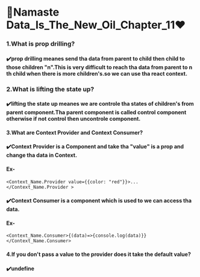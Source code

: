 # 🚀Namaste Data_Is_The_New_Oil_Chapter_11❤️
### 1.What is prop drilling?
#### ✔️prop drilling meanes send tha data from parent to child then child to those children "n".This is very difficult to reach tha data from parent to n th child when there is more children's.so we can use tha react context. 

### 2.What is lifting the state up?
#### ✔️lifting the state up meanes we are controle tha states of children's from parent component.Tha parent component is called control component otherwise if not control then uncontrole component.

#### 3.What are Context Provider and Context Consumer? 
#### ✔️Context Provider is a Component and take tha "value" is a prop and change tha data in Context. 
#### Ex- 
```
<Context_Name.Provider value={{color: "red"}}>...</Context_Name.Provider >
```
#### ✔️Context Consumer is a component which is used to we can access tha data.
#### Ex- 
```
<Context_Name.Consumer>{(data)=>{console.log(data)}}</Context_Name.Consumer>
```
#### 4.If you  don't pass a value to the provider does it take the default value?
#### ✔️undefine
